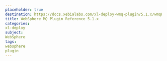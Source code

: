 ```yaml
---
placeholder: true
destination: https://docs.xebialabs.com/xl-deploy-wmq-plugin/5.1.x/wmqPluginManual.html
title: WebSphere MQ Plugin Reference 5.1.x
categories:
xl-deploy
subject:
WebSphere
tags:
websphere
plugin
---
```

